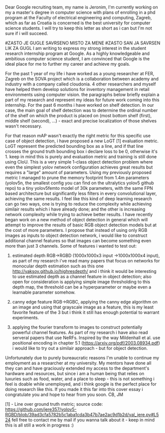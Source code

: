 Dear Google recruiting team, my name is Jeronim, I'm currently working on my a master's degree in computer science with plans of enrolling in a phd program at the Faculty of electrical engineering and computing, Zagreb, which as far as Croatia is concerned is the best university for computer science students.
I will try to keep this letter as short as i can but I'm not sure if i will succeed.

#ZASTO JE GUGLE SAVRSENO MISTO ZA MENE
#ZASTO SAN JA SAVRSEN LIK ZA GUGL
I am writing to express my strong interest in the student research internship program at Google. As a highly knowledgeable and ambitious computer science student, I am convinced that Google is the ideal place for me to further my career and achieve my goals.

For the past 1 year of my life i have worked as a young researcher at FER, Zagreb on the SOVA project which is a collaboration between academy and industry with a company called cloudonia. 4 other researchers and myself have helped them develop solutions for inventory management in retail environments using computer vision. 
the paragraphs below briefly explain a part of my research and represent my ideas for future work coming into this internship.
For the past 6 months i have worked on shelf detection. In our case, the main goal of shelf detection was to determine the ordinal number of the shelf on which the product is placed on (most bottom shelf (first), middle shelf (second), ...) - exact and precise localization of those shelves wasn't necessary.

For that reason mAP wasn't exactly the right metric for this specific use case of object detection, i have proposed a new LoGT [1] evaluation metric. LoGT represent the predicted bounding box as a line, and if that line crosses the ground truth bounding box i declare loss to be 0, otherwise it's 1. keep in mind this is purely and evaluation metric and training is still done using CIoU.
This is a very simple 1-class object detection problem where even the simplest yolov network configuration achieves great results but requires a "large" amount of parameters.
Using my previously proposed metric I managed to prune the memory footprint from 1.4m parameters (yolov5n, the smallest config you can find on the ultralytics yolov5 github repo) to a tiny yolov5femto model of 30k parameters, with the same FPN based architecture but significantly less filters in every convolutional layer, achieving the same results.
I feel like this kind of deep learning research can go two ways, one is trying to reduce the complexity while achieving similair results which i have already done; and the other is increasing network complexity while trying to achieve better results.
I have recently began work on a new method of object detection in general which will attempt to improve the results of basic RGB object detection models but at the cost of more parameters. I propose that instead of using only RGB images as inputs to object detection network, i would like to construct additional channel features so that images can become something even more than just 3 channels. Some of features i wanted to test out:

1. estimated depth RGB->RGBD (1000x1000x3 input ->1000x1000x4 input), as part of my research i've read many papers that focus on networks for monocular depth estimation such as this one http://yaksoy.github.io/highresdepth/ and i think it would be interesting to use estimated depth as a channel feature in object detection; also open for consideration is applying simple image thresholding to this depth map, the threshold can be a hyperparameter or maybe even a learnable parameter somehow.

2. canny edge feature RGB->RGBC, applying the canny edge algorithm on an image and using that grayscale image as a feature, this is my least favorite feature of the 3 but i think it still has enough potential to warrant experiments.

3. applying the fourier transform to images to construct potentially powerful channel features. As part of my research i have also read serveral papers that use NeRFs. Inspired by the way Mildenhall et al. use positional encoding in chapter 5.1 (https://arxiv.org/pdf/2003.08934.pdf) i would like to try out a similair approach - but for object detection.

  Unfortunately due to purely bureaucratic reasons I'm unable to continue my employment as a researcher at my university. My mentors have done all they can and have graciously extended my access to the department's hardware and resources, but since i am a human being that relies on luxuries such as food, water, and a place to sleep - this is not something i feel is doable while unemployed, and i think google is the perfect place for doing research like this. If you made it this far into this cover essay i congratulate you and hope to hear from you soon. ĆB, JM

[1] - Line over ground truth metric; source code: https://github.com/jere357/yolov5-RGBD/blob/39ad3cfa5782b5c1aba1cda3b47b7ae2ac9d1b2d/val_jere.py#L524 fell free to contact me by mail if you wanna talk about it - keep in mind this is all still a work in progress :)
